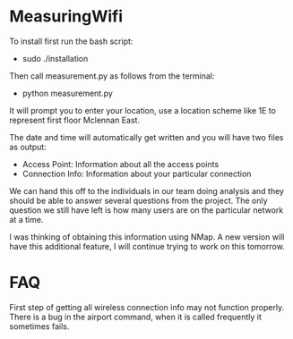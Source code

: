 # MeasuringWifi

To install first run the bash script:

  - sudo ./installation

Then call measurement.py as follows from the terminal:
  - python measurement.py

It will prompt you to enter your location, use a location scheme like 1E to represent first floor Mclennan East. 

The date and time will automatically get written and you will have two files as output:
  - Access Point: Information about all the access points
  - Connection Info: Information about your particular connection

We can hand this off to the individuals in our team doing analysis and they should be able to answer several questions
from the project. The only question we still have left is how many users are on the particular network at a time.

I was thinking of obtaining this information using NMap. A new version will have this additional feature, I will continue trying to
work on this tomorrow. 

# FAQ

First step of getting all wireless connection info may not function properly. There is a bug in the airport command, 
when it is called frequently it sometimes fails.
